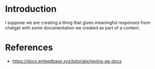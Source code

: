 # Introduction
I suppose we are creating a thing that gives meaningful responses from chatgpt with some documentation we created as part of a context.

# References
- https://docs.embedbase.xyz/tutorials/nextra-qa-docs